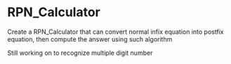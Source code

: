 # RPN_Calculator

Create a RPN_Calculator that can convert normal infix equation into postfix equation, then compute the answer using such algorithm

Still working on to recognize multiple digit number
